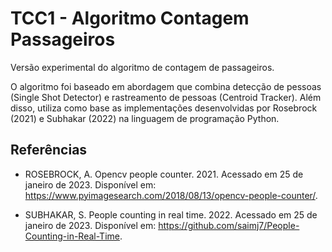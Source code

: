 # TCC1 - Algoritmo Contagem Passageiros

Versão experimental do algoritmo de contagem de passageiros.

O algoritmo foi baseado em abordagem que combina detecção de pessoas (Single Shot Detector) e rastreamento de pessoas (Centroid Tracker). Além disso, utiliza como base as implementações desenvolvidas por Rosebrock (2021) e Subhakar (2022) na linguagem de programação Python.

## Referências

- ROSEBROCK, A. Opencv people counter. 2021. Acessado em 25 de janeiro de 2023. Disponível em: <https://www.pyimagesearch.com/2018/08/13/opencv-people-counter/>.

- SUBHAKAR, S. People counting in real time. 2022. Acessado em 25 de janeiro de 2023. Disponível em: <https://github.com/saimj7/People-Counting-in-Real-Time>. 
